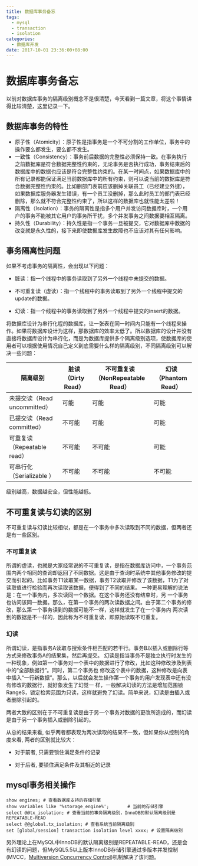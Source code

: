 ```yaml
---
title: 数据库事务备忘
tags:
  - mysql
  - transaction
  - isolation
categories:
  - 数据库开发
date: 2017-10-01 23:36:00+08:00
---
```


# 数据库事务备忘

以前对数据库事务的隔离级别概念不是很清楚，今天看到一篇文章，将这个事情讲得比较清楚，这里记录一下。

## 数据库事务的特性

- 原子性（Atomicity）：原子性是指事务是一个不可分割的工作单位，事务中的操作要么都发生，要么都不发生。
- 一致性（Consistency）：事务前后数据的完整性必须保持一致。在事务执行之前数据库是符合数据完整性约束的，无论事务是否执行成功，事务结束后的数据库中的数据也应该是符合完整性约束的。在某一时间点，如果数据库中的所有记录都能保证满足当前数据库中的所有约束，则可以说当前的数据库是符合数据完整性约束的。比如删部门表前应该删掉关联员工（已经建立外键），如果数据库服务器发生错误，有一个员工没删掉，那么此时员工的部门表已经删除，那么就不符合完整性约束了，所以这样的数据库也就性能太差啦！
- 隔离性（Isolation）：事务的隔离性是指多个用户并发访问数据库时，一个用户的事务不能被其它用户的事务所干扰，多个并发事务之间数据要相互隔离。
- 持久性（Durability）：持久性是指一个事务一旦被提交，它对数据库中数据的改变就是永久性的，接下来即使数据库发生故障也不应该对其有任何影响。

## 事务隔离性问题

如果不考虑事务的隔离性，会出现以下问题：

- 脏读：指一个线程中的事务读取到了另外一个线程中未提交的数据。

- 不可重复读（虚读）：指一个线程中的事务读取到了另外一个线程中提交的update的数据。

- 幻读：指一个线程中的事务读取到了另外一个线程中提交的insert的数据。

将数据库设计为串行化程的数据库，让一张表在同一时间内只能有一个线程来操作。如果将数据库设计为这样，那数据库的效率太低了。所以数据库的设计并没有直接将数据库设计为串行化，而是为数据库提供多个隔离级别选项，使数据库的使用者可以根据使用情况自己定义到底需要什么样的隔离级别，不同隔离级别可以解决一些问题：

| 隔离级别                   | 脏读（Dirty Read） | 不可重复读（NonRepeatable Read） | 幻读（Phantom Read） |
| ---------------------- | -------------- | ------------------------- | ---------------- |
| 未提交读（Read uncommitted） | 可能             | 可能                        | 可能               |
| 已提交读（Read committed）   | 不可能            | 可能                        | 可能               |
| 可重复读（Repeatable read）  | 不可能            | 不可能                       | 可能               |
| 可串行化（Serializable ）    | 不可能            | 不可能                       | 不可能              |

级别越高，数据越安全，但性能越低。

## 不可重复读与幻读的区别

不可重复读与幻读比较相似，都是在一个事务中多次读取到不同的数据，但两者还是有一些区别。

### 不可重复读

所谓的虚读，也就是大家经常说的不可重复读，是指在数据库访问中，一个事务范围内两个相同的查询却返回了不同数据。这是由于查询时系统中其他事务修改的提交而引起的。比如事务T1读取某一数据，事务T2读取并修改了该数据，T1为了对读取值进行检验而再次读取该数据，便得到了不同的结果。 一种更易理解的说法是：在一个事务内，多次读同一个数据。在这个事务还没有结束时，另 一个事务也访问该同一数据。那么，在第一个事务的两次读数据之间。由于第二个事务的修改，那么第一个事务读到的数据可能不一样，这样就发生了在一个事务内 两次读到的数据是不一样的，因此称为不可重复读，即原始读取不可重复。 

### 幻读

所谓幻读，是指事务A读取与搜索条件相匹配的若干行。事务B以插入或删除行等方式来修改事务A的结果集，然后再提交。 幻读是指当事务不是独立执行时发生的一种现象，例如第一个事务对一个表中的数据进行了修改，比如这种修改涉及到表中的“全部数据行”。同时，第二个事务也 修改这个表中的数据，这种修改是向表中插入“一行新数据”。那么，以后就会发生操作第一个事务的用户发现表中还有没有修改的数据行，就好象发生了幻觉一 样，一般解决幻读的方法是增加范围锁RangeS，锁定检索范围为只读，这样就避免了幻读。简单来说，幻读是由插入或者删除引起的。 

两者大致的区别在于不可重复读是由于另一个事务对数据的更改所造成的，而幻读是由于另一个事务插入或删除引起的。

从总的结果来看, 似乎两者都表现为两次读取的结果不一致，但如果你从控制的角度来看, 两者的区别就比较大： 

- 对于前者, 只需要锁住满足条件的记录 

- 对于后者, 要锁住满足条件及其相近的记录

## mysql事务相关操作

```mysql
show engines; # 查看数据库支持的存储引擎
show variables like '%storage_engine%';       # 当前的存储引擎
select @@tx_isolation; # 查看当前的事务隔离级别，InnoDB的默认隔离级别是REPEATABLE-READ
select @@global.tx_isolation; # 查看系统当前隔离级别
set [global/session] transaction isolation level xxxx; # 设置隔离级别
```

另外理论上在MySQL中InnoDB的默认隔离级别是REPEATABLE-READ，还是会有幻读的问题，但MySQL5.5以上版本InnoDB存储引擎通过多版本并发控制(MVCC，[Multiversion Concurrency Control](https://dev.mysql.com/doc/refman/5.5/en/innodb-multi-versioning.html))机制解决了该问题。

